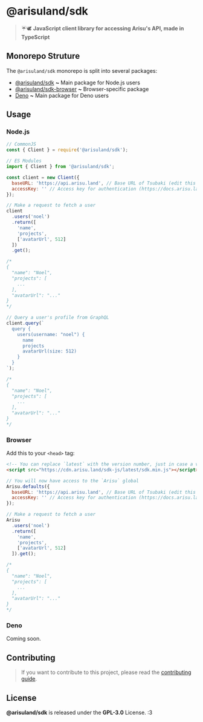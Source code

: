 # @arisuland/sdk
> ☔🕊️ **JavaScript client library for accessing Arisu's API, made in TypeScript**

## Monorepo Struture
The `@arisuland/sdk` monorepo is split into several packages:

- [@arisuland/sdk](https://github.com/arisuland/javascript-sdk/tree/master/packages/sdk) **~** Main package for Node.js users
- [@arisuland/sdk-browser](https://github.com/arisuland/javascript-sdk/tree/master/packages/sdk-browser) **~** Browser-specific package
- [Deno](https://github.com/arisuland/javascript-sdk/tree/master/packages/deno) **~** Main package for Deno users

## Usage
### Node.js
```js
// CommonJS
const { Client } = require('@arisuland/sdk');

// ES Modules
import { Client } from '@arisuland/sdk';

const client = new Client({
  baseURL: 'https://api.arisu.land', // Base URL of Tsubaki (edit this to your domain if self-hosting)
  accessKey: '' // Access key for authentication (https://docs.arisu.land/tsubaki/authentication#getting-access-key)
});

// Make a request to fetch a user
client
  .users('noel')
  .return([
    'name',
    'projects',
    ['avatarUrl', 512]
  ])
  .get();

/*
{
  "name": "Noel",
  "projects": [
    ...
  ],
  "avatarUrl": "..."
}
*/

// Query a user's profile from GraphQL
client.query(`
  query {
    users(username: "noel") {
      name
      projects
      avatarUrl(size: 512)
    }
  }
`);

/*
{
  "name": "Noel",
  "projects": [
    ...
  ],
  "avatarUrl": "..."
}
*/
```

### Browser
Add this to your `<head>` tag:

```html
<!-- You can replace `latest` with the version number, just in case a version fails or whatever -->
<script src="https://cdn.arisu.land/sdk-js/latest/sdk.min.js"></script>
```

```js
// You will now have access to the `Arisu` global
Arisu.defaults({
  baseURL: 'https://api.arisu.land', // Base URL of Tsubaki (edit this to your domain if self-hosting)
  accessKey: '' // Access key for authentication (https://docs.arisu.land/tsubaki/authentication#getting-access-key)
});

// Make a request to fetch a user
Arisu
  .users('noel')
  .return([
    'name',
    'projects',
    ['avatarUrl', 512]
  ]).get();

/*
{
  "name": "Noel",
  "projects": [
    ...
  ],
  "avatarUrl": "..."
}
*/
```

### Deno
Coming soon.

## Contributing
> If you want to contribute to this project, please read the [contributing guide](./.github/CONTRIBUTING.md).

## License
**@arisuland/sdk** is released under the **GPL-3.0** License. :3
